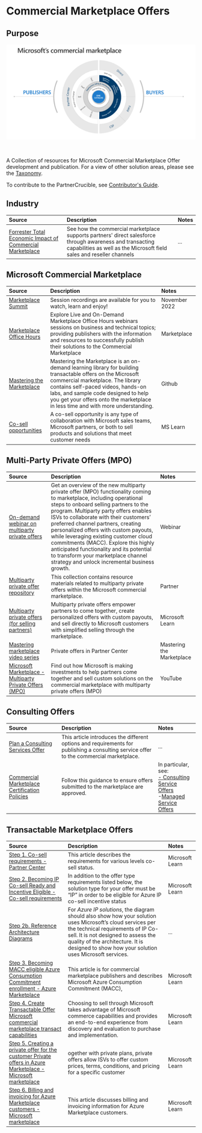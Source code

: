 # Commercial Marketplace Offers

## Purpose

![Commercial Marketplace](./Library/microsoft-commercial-marketplace.png)

<br>

A Collection of resources for Microsoft Commercial Marketplace Offer development and publication. For a view of other solution areas, please see the [Taxonomy](./Taxonomy).

To contribute to the PartnerCrucible, see [Contributor's Guide](ContributorsGuide).

## Industry

Source | Description | Notes
:----- | :-----  | :-----
[Forrester Total Economic Impact of Commercial Marketplace ](https://azure.microsoft.com/mediahandler/files/resourcefiles/forrester-commercial-marketplace-tei/Forrester%20Commercial%20Marketplace%20TEI.pdf) | See how the commercial marketplace supports partners' direct salesforce through awareness and transacting capabilities as well as the Microsoft field sales and reseller channels| ...

## Microsoft Commercial Marketplace

Source | Description | Notes
:----- | :-----  | :-----
[Marketplace Summit](https://marketplacesummit.microsoft.com/)| Session recordings are available for you to watch, learn and enjoy! | November 2022
[Marketplace Office Hours](https://microsoftcloudpartner.eventbuilder.com/MarketplaceOverviewandQAforPartners) | Explore Live and On-Demand Marketplace Office Hours webinars sessions on business and technical topics; providing publishers with the information and resources to successfully publish their solutions to the Commercial Marketplace | Marketplace
[Mastering the Marketplace](https://microsoft.github.io/) | Mastering the Marketplace is an on-demand learning library for building transactable offers on the Microsoft commercial marketplace. The library contains self-paced videos, hands-on labs, and sample code designed to help you get your offers onto the marketplace in less time and with more understanding. | Github
[Co-sell opportunities](https://learn.microsoft.com/en-us/partner-center/co-sell-overview#co-sell-opportunities) | A co-sell opportunity is any type of collaboration with Microsoft sales teams, Microsoft partners, or both to sell products and solutions that meet customer needs | MS Learn

## Multi-Party Private Offers (MPO)

Source | Description | Notes
:----- | :-----  | :-----
[On-demand webinar on multiparty private offers](https://msuspartners.eventbuilder.com/event/74764) | Get an overview of the new multiparty private offer (MPO) functionality coming to marketplace, including operational steps to onboard selling partners to the program. Multiparty party offers enables ISVs to collaborate with their customers’ preferred channel partners, creating personalized offers with custom payouts, while leveraging existing customer cloud commitments (MACC). Explore this highly anticipated functionality and its potential to transform your marketplace channel strategy and unlock incremental business growth. | Webinar
[Multiparty private offer repository](https://aka.ms/MPOEnablementResources) | This collection contains resource materials related to multiparty private offers within the Microsoft commercial marketplace. | Partner
[Multiparty private offers (for selling partners)](https://learn.microsoft.com/en-us/partner-center/marketplace/multiparty-private-offers-for-selling-partners) | Multiparty private offers empower partners to come together, create personalized offers with custom payouts, and sell directly to Microsoft customers with simplified selling through the marketplace. | Microsoft Learn
[Mastering marketplace video series](https://microsoft.github.io/Mastering-the-Marketplace/partner-center/private-offers/) | Private offers in Partner Center | Mastering the Marketplace
[Microsoft Marketplace - Multiparty Private Offers (MPO)](https://www.youtube.com/watch?v=aAD_MhnYGOs) | Find out how Microsoft is making investments to help partners come together and sell custom solutions on the commercial marketplace with multiparty private offers (MPO) | YouTube


## Consulting Offers

Source | Description | Notes
:----- | :-----  | :-----
[Plan a Consulting Services Offer](https://docs.microsoft.com/en-us/azure/marketplace/plan-consulting-service-offer) | This article introduces the different options and requirements for publishing a consulting service offer to the commercial marketplace. | ...
[Commercial Marketplace Certification Policies](https://docs.microsoft.com/en-us/legal/marketplace/certification-policies)| Follow this guidance to ensure offers submitted to the marketplace are approved. | In particular, see: <br> [- Consulting Service Offers](https://docs.microsoft.com/en-us/legal/marketplace/certification-policies#800-consulting-services) <br> -[Managed Service Offers](https://docs.microsoft.com/en-us/legal/marketplace/certification-policies#700-managed-services)


## Transactable Marketplace Offers

Source | Description | Notes
:----- | :-----  | :-----
[Step 1. Co-sell requirements - Partner Center](https://learn.microsoft.com/en-us/partner-center/co-sell-requirements) | This article describes the requirements for various levels co-sell status.|  Microsoft Learn
[Step 2. Becoming IP Co-sell Ready and Incentive Eligible - Co-sell requirements](https://learn.microsoft.com/en-us/partner-center/co-sell-requirements#requirements-for-azure-ip-co-sell-incentive-status) | In addition to the offer type requirements listed below, the solution type for your offer must be “IP” in order to be eligible for Azure IP co-sell incentive status | Microsoft Learn
[Step 2b. Reference Architecture Diagrams](https://docs.microsoft.com/en-us/partner-center/reference-architecture-diagram?context=%2Fazure%2Fmarketplace%2Fcontext%2Fcontext)| For *Azure IP solutions*, the diagram should also show how your solution uses Microsoft’s cloud services per the technical requirements of IP Co-sell. It is not designed to assess the quality of the architecture. It is designed to show how your solution uses Microsoft services. |...
[Step 3. Becoming MACC eligible Azure Consumption Commitment enrollment - Azure Marketplace](https://learn.microsoft.com/en-us/azure/marketplace/azure-consumption-commitment-enrollment)|  This article is for commercial marketplace publishers and describes Microsoft Azure Consumption Commitment (MACC),| Microsoft Learn
[Step 4. Create Transactable Offer Microsoft commercial marketplace transact capabilities](https://learn.microsoft.com/en-us/azure/marketplace/marketplace-commercial-transaction-capabilities-and-considerations#transact-publishing-option)|  Choosing to sell through Microsoft takes advantage of Microsoft commerce capabilities and provides an end-to-end experience from discovery and evaluation to purchase and implementation.| Microsoft Learn
[Step 5. Creating a private offer for the customer Private offers in Azure Marketplace - Microsoft marketplace](https://learn.microsoft.com/en-us/marketplace/private-offers-in-azure-marketplace?source=recommendations) | ogether with private plans, private offers allow ISVs to offer custom prices, terms, conditions, and pricing for a specific customer | Microsoft Learn
[Step 6. Billing and invoicing for Azure Marketplace customers - Microsoft marketplace](https://learn.microsoft.com/en-us/marketplace/billing-invoicing?source=recommendations) | This article discusses billing and invoicing information for Azure Marketplace customers. | Microsoft Learn
